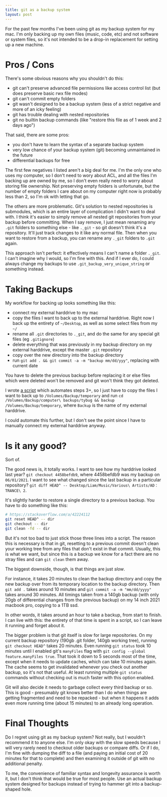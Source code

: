 ```yaml
---
title: git as a backup system
layout: post
---
```


For the past few months I've been using git as my backup system for my mac. I'm only backing up my own files (music, code, etc) and not software or system files, so it's not intended to be a drop-in replacement for setting up a new machine.

# Pros / Cons

There's some obvious reasons why you shouldn't do this:

* git can't preserve advanced file permissions like access control list (but does preserve basic rwx file modes)
* git can't commit empty folders
* git wasn't designed to be a backup system (less of a strict negative and more of an icky feeling)
* git has trouble dealing with nested repositories
* git no builtin backup commands (like "restore this file as of 1 week and 2 days ago")

That said, there are some pros:

* you don't have to learn the syntax of a separate backup system
* very low chance of your backup system (git) becoming unmaintained in the future
* differential backups for free

The first few negatives I listed aren't a big deal for me. I'm the only one who uses my computer, so I don't need to wory about ACL, and all the files I'm backing up are owned by me, so I don't even really need to worry about storing file ownership. Not preserving empty folders is unfortunate, but the number of empty folders I care about on my computer right now is probably less than 2, so I'm ok with letting that go.

The others are more problematic. Git's solution to nested repositories is submodules, which is an entire layer of complication I didn't want to deal with. I think it's easier to simply remove all nested git repositories from your backup before committing. When I say remove, I just mean renaming any `.git` folders to something else - like `._git` - so git doesn't think it's a repository. It'll just track changes to it like any normal file. Then when you want to restore from a backup, you can rename any `._git` folders to `.git` again.

This approach isn't perfect: it effectively means I can't name a folder `._git`. I can't imagine why I would, so I'm fine with this. And if I ever do, I could always change my backups to use `.git_backup_very_unique_string` or something instead.

# Taking Backups

My workflow for backing up looks something like this:

* connect my external harddrive to my mac
* copy the files I want to back up to the external harddrive. Right now I back up the entirety of `~/Desktop`, as well as some select files from my `~/`
* rename all `.git` directories to `._git`, and do the same for any special git files (eg `.gitignore`)
* delete everything that was previously in my backup directory on my external harddrive, except the master `.git` repository
* copy over the new directory into the backup directory
* run `git add . && git commit -a -m "backup mm/dd/yyy"`, replacing with current date

You have to delete the previous backup before replacing it or else files which were deleted won't be removed and git won't think they got deleted.

I wrote [a script](https://github.com/tybug/dotfiles/blob/87e966b263b62c88b9986d92800b6ff1e2303473/bin/backup) which automates steps 3+, so I just have to copy the files I want to back up to `/Volumes/Backup/temporary` and run `cd /Volumes/Backup/computer\ backups/tybug && backup /Volumes/Backup/temporary`, where `Backup` is the name of my external harddrive.

I could automate this further, but I don't see the point since I have to manually connect my external harddrive anyway.

# Is it any good?

Sort of.

The good news is, it totally works. I want to see how my harddrive looked last year? `git checkout 4458befdb9`, where 4458befdb9 was my backup on `06/01/2021`. I want to see what changed since the last backup in a particular repository? `git diff HEAD^ -- Desktop/Liam/Music/Various\ Artists/AD：TRANCE\ 2`.

It's slightly harder to restore a single directory to a previous backup. You have to do something like this:

```bash
# https://stackoverflow.com/a/42224112
git reset HEAD^ -- dir
git checkout -- dir
git clean -fd -- dir
```

But it's not too bad to just stick those three lines into a script. The reason this is necessary is that in git, resetting to a previous commit doesn't clean your working tree from any files that don't exist in that commit. Usually, this is what we want, but since this is a backup we know for a fact there are no stray files and can `git clean` them away.

The biggest downside, though, is that things are just *slow*.

For instance, it takes 20 minutes to clean the backup directory and copy the new backup over from its temporary location to the backup directory. Then `git add .` takes around 10 minutes and `git commit -a -m "mm/dd/yyyy"` takes around 30 minutes. All timings taken from a 140gb backup (with only 20gb of differential changes from the previous backup) on my 14 inch 2021 macbook pro, copying to a 1TB ssd.

In other words, it takes around an hour to take a backup, from start to finish. I can live with this: the entirety of that time is spent in a script, so I can leave it running and forget about it.

The bigger problem is that git itself is slow for large repositories. On my current backup repository (190gb .git folder, 140gb working tree), running `git checkout HEAD^` takes 20 minutes. Even running `git status` took 10 minutes until I enabled git's `manyFiles` flag with `git config --global feature.manyFiles true`. That took it down to 5 seconds most of the time, except when it needs to update caches, which can take 10 minutes again. The cache seems to get invalidated whenever you check out another backup, so it's not that useful. At least running multiple `git status` commands without checking out is much faster with this option enabled.

Git will also decide it needs to garbage collect every third backup or so. This is good - presumably git knows better than I do when things are getting fragmented and need to be repacked - but when it happens it adds even more running time (about 15 minutes) to an already long operation.

# Final Thoughts

Do I regret using git as my backup system? Not really, but I wouldn't recommend it to anyone else. I'm only okay with the slow speeds because I will very rarely need to checkout older backups or compare diffs. Or if I do, I'm fine with dumping the diff to a file (and paying an initial cost of 20 minutes for that to complete) and then examining it outside of git with no additional penalty.

To me, the convenience of familiar syntax and longevity assurance is worth it, but I don't think that would be true for most people. Use an actual backup system designed for backups instead of trying to hammer git into a backup-shaped hole.
